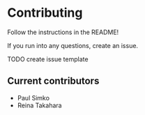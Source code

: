 # Contributing

Follow the instructions in the README!

If you run into any questions, create an issue.

TODO create issue template

## Current contributors

* Paul Simko
* Reina Takahara
